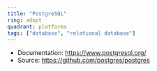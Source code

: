 ```yaml
---
title: "PostgreSQL"
ring: adopt
quadrant: platforms
tags: ["database", "relational database"]
--- 
```


- Documentation: https://www.postgresql.org/
- Source: https://github.com/postgres/postgres
